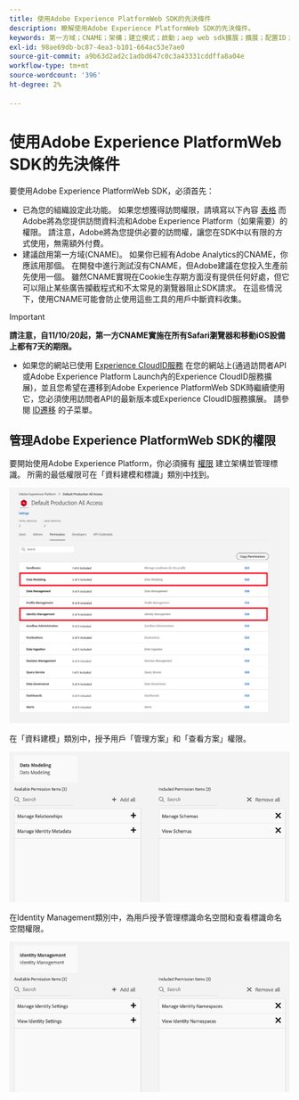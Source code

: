 ```yaml
---
title: 使用Adobe Experience PlatformWeb SDK的先決條件
description: 瞭解使用Adobe Experience PlatformWeb SDK的先決條件。
keywords: 第一方域；CNAME；架構；建立模式；啟動；aep web sdk擴展；擴展；配置ID；配置工具；資料元；建立資料元；XDM對象；sendEvent;send Event;
exl-id: 98ae69db-bc87-4ea3-b101-664ac53e7ae0
source-git-commit: a9b63d2ad2c1adbd647c0c3a43331cddffa8a04e
workflow-type: tm+mt
source-wordcount: '396'
ht-degree: 2%

---
```


# 使用Adobe Experience PlatformWeb SDK的先決條件

要使用Adobe Experience PlatformWeb SDK，必須首先：

- 已為您的組織設定此功能。 如果您想獲得訪問權限，請填寫以下內容 [表格](https://adobe.ly/websdkaccess) 而Adobe將為您提供訪問資料流和Adobe Experience Platform（如果需要）的權限。 請注意，Adobe將為您提供必要的訪問權，讓您在SDK中以有限的方式使用，無需額外付費。
- 建議啟用第一方域(CNAME)。 如果你已經有Adobe Analytics的CNAME，你應該用那個。 在開發中進行測試沒有CNAME，但Adobe建議在您投入生產前先使用一個。 雖然CNAME實現在Cookie生存期方面沒有提供任何好處，但它可以阻止某些廣告攔截程式和不太常見的瀏覽器阻止SDK請求。 在這些情況下，使用CNAME可能會防止使用這些工具的用戶中斷資料收集。

>[!IMPORTANT]
>
>**請注意，自11/10/20起，第一方CNAME實施在所有Safari瀏覽器和移動iOS設備上都有7天的期限。**

- 如果您的網站已使用 [Experience CloudID服務](https://experienceleague.adobe.com/docs/experience-platform/edge/identity/overview.html) 在您的網站上(通過訪問者API或Adobe Experience Platform Launch內的Experience CloudID服務擴展)，並且您希望在遷移到Adobe Experience PlatformWeb SDK時繼續使用它，您必須使用訪問者API的最新版本或Experience CloudID服務擴展。 請參閱 [ID遷移](https://experienceleague.adobe.com/docs/experience-platform/edge/identity/overview.html?lang=en#identity) 的子菜單。

## 管理Adobe Experience PlatformWeb SDK的權限

要開始使用Adobe Experience Platform，你必須擁有 [權限](https://experienceleague.adobe.com/docs/experience-platform/access-control/home.html?lang=zh-Hant) 建立架構並管理標識。 所需的最低權限可在「資料建模和標識」類別中找到。

![](../images/AEP-permission-categories.png)

在「資料建模」類別中，授予用戶「管理方案」和「查看方案」權限。

![](../images/data-modeling-permissions.png)

在Identity Management類別中，為用戶授予管理標識命名空間和查看標識命名空間權限。

![](../images/identity-management-permissions.png)

